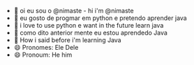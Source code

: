 - 👋 oi eu sou o @nimaste - hi i'm @nimaste
- 👀 eu gosto de progmar em python e pretendo aprender java
- 👀 i love to use python e want in the future learn java
- 🌱 como dito anterior mente eu estou aprendedo Java
- 🌱 How i said before i'm learning Java
- 😄 Pronomes: Ele Dele
- 😄 Pronoum: He him

<!---
nimaste/nimaste is a ✨ special ✨ repository because its `README.md` (this file) appears on your GitHub profile.
You can click the Preview link to take a look at your changes.
--->
